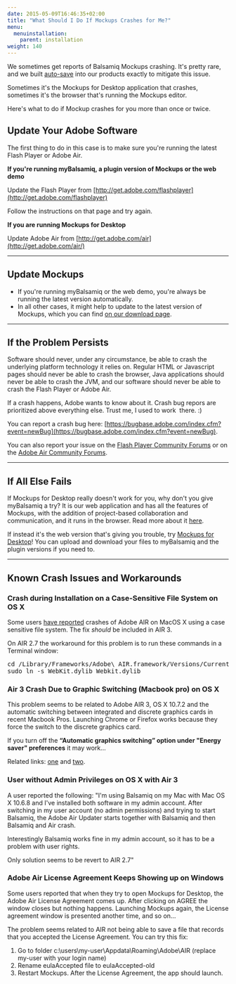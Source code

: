 ```yaml
---
date: 2015-05-09T16:46:35+02:00
title: "What Should I Do If Mockups Crashes for Me?"
menu:
  menuinstallation:
    parent: installation
weight: 140
---
```

We sometimes get reports of Balsamiq Mockups crashing. It's pretty rare, and we built [auto-save](/desktop/autosave/) into our products exactly to mitigate this issue.

Sometimes it's the Mockups for Desktop application that crashes, sometimes it's the browser that's running the Mockups editor.

Here's what to do if Mockup crashes for you more than once or twice.

## Update Your Adobe Software

The first thing to do in this case is to make sure you're running the latest Flash Player or Adobe Air.

**If you're running myBalsamiq, a plugin version of Mockups or the web demo**

Update the Flash Player from [http://get.adobe.com/flashplayer](http://get.adobe.com/flashplayer)

Follow the instructions on that page and try again.

**If you are running Mockups for Desktop**

Update Adobe Air from [http://get.adobe.com/air](http://get.adobe.com/air/)

---

## Update Mockups

*   If you're running myBalsamiq or the web demo, you're always be running the latest version automatically.
*   In all other cases, it might help to update to the latest version of Mockups, which you can find [on our download page](https://balsamiq.com/download).

---

## If the Problem Persists

Software should never, under any circumstance, be able to crash the underlying platform technology it relies on. Regular HTML or Javascript pages should never be able to crash the browser, Java applications should never be able to crash the JVM, and our software should never be able to crash the Flash Player or Adobe Air.

If a crash happens, Adobe wants to know about it. Crash bug repors are prioritized above everything else. Trust me, I used to work  there. :)

You can report a crash bug here: [https://bugbase.adobe.com/index.cfm?event=newBug](https://bugbase.adobe.com/index.cfm?event=newBug).

You can also report your issue on the [Flash Player Community Forums](http://forums.adobe.com/community/flashplayer) or on the [Adobe Air Community Forums](http://forums.adobe.com/community/air).

---

## If All Else Fails

If Mockups for Desktop really doesn't work for you, why don't you give myBalsamiq a try? It is our web application and has all the features of Mockups, with the addition of project-based collaboration and communication, and it runs in the browser. Read more about it [here](https://balsamiq.com/products/mockups/mybalsamiq).

If instead it's the web version that's giving you trouble, try [Mockups for Desktop](https://balsamiq.com/products/mockups)! You can upload and download your files to myBalsamiq and the plugin versions if you need to.

* * *

## Known Crash Issues and Workarounds

### Crash during Installation on a Case-Sensitive File System on OS X

Some users [have reported](http://forums.adobe.com/thread/843555) crashes of Adobe AIR on MacOS X using a case sensitive file system. The fix _should_ be included in AIR 3.

On AIR 2.7 the workaround for this problem is to run these commands in a Terminal window:

<pre>cd /Library/Frameworks/Adobe\ AIR.framework/Versions/Current/Resources
sudo ln -s WebKit.dylib Webkit.dylib
</pre>

### Air 3 Crash Due to Graphic Switching (Macbook pro) on OS X

This problem seems to be related to Adobe AIR 3, OS X 10.7.2 and the automatic switching between integrated and discrete graphics cards in recent Macbook Pros. Launching Chrome or Firefox works because they force the switch to the discrete graphics card.

If you turn off the **“Automatic graphics switching” option under "Energy saver" preferences** it may work...

Related links: [one](http://jmilbery.com/2011/10/26/getting-adobe-air-3-x-to-work-on-lion-10-7-2/) and [two](http://www.youneedabudget.com/forum/ynab-f38/ynab-crashing-some-macs-after-updating-t13475.html#p91745).

### User without Admin Privileges on OS X with Air 3

A user reported the following: "I'm using Balsamiq on my Mac with Mac OS X 10.6.8 and I've installed both software in my admin account. After switching in my user account (no admin permissions) and trying to start Balsamiq, the Adobe Air Updater starts together with Balsamiq and then Balsamiq and Air crash.

Interestingly Balsamiq works fine in my admin account, so it has to be a problem with user rights.

Only solution seems to be revert to AIR 2.7"

### Adobe Air License Agreement Keeps Showing up on Windows

Some users reported that when they try to open Mockups for Desktop, the Adobe Air License Agreement comes up. After clicking on AGREE the window closes but nothing happens. Launching Mockups again, the License agreement window is presented another time, and so on…

The problem seems related to AIR not being able to save a file that records that you accepted the License Agreement. You can try this fix:

1.  Go to folder c:\users\my-user\Appdata\Roaming\Adobe\AIR (replace my-user with your login name)
2.  Rename eulaAccepted file to eulaAccepted-old
3.  Restart Mockups. After the License Agreement, the app should launch.
